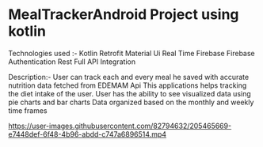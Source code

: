 # MealTrackerAndroid Project using kotlin
Technologies used :-
Kotlin
Retrofit
Material Ui
Real Time Firebase
Firebase Authentication
Rest Full API Integration

Description:- 
User can track each and every meal he saved with accurate nutrition data fetched from EDEMAM Api
This applications helps tracking the diet intake of the user. 
User has the ability to see visualized data using pie charts and bar charts 
Data organized based on the monthly and weekly time frames






https://user-images.githubusercontent.com/82794632/205465669-e7448def-6f48-4b96-abdd-c747a6896514.mp4

